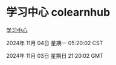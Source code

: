 # 学习中心 colearnhub
[学习中心](http://219.139.197.74:56308/colearnhub/)

2024年 11月 04日 星期一 05:20:02 CST

2024年 11月 03日 星期日 21:20:02 GMT
